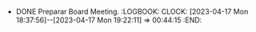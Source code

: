 - DONE Preparar Board Meeting.
  :LOGBOOK:
  CLOCK: [2023-04-17 Mon 18:37:56]--[2023-04-17 Mon 19:22:11] =>  00:44:15
  :END: